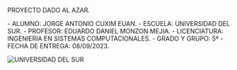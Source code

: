 PROYECTO DADO AL AZAR.
<P>
- ALUMNO: JORGE ANTONIO CUXIM EUAN.
- ESCUELA: UNIVERSIDAD DEL SUR.
- PROFESOR: EDUARDO DANIEL MONZON MEJIA.
- LICENCIATURA: INGENIERIA EN SISTEMAS COMPUTACIONALES.
- GRADO Y GRUPO: 5ª
- FECHA DE ENTREGA: 08/09/2023.
</P>


![UNIVERSIDAD DEL SUR](https://universidaddelsur.edu.mx/unisur/wp-content/uploads/2022/03/logos-oficiales.png "UNIVERSIDAD DEL SUR")
